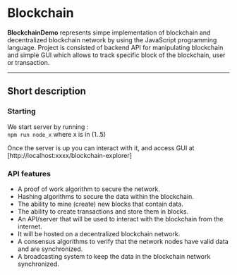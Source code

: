 
# Blockchain

__BlockchainDemo__ represents simpe implementation of blockchain and decentralized blockchain network by using the JavaScript programming language. Project is consisted of backend API for manipulating blockchain and simple GUI which allows to track specific block of the blockchain, user or transaction.
___

## Short description

### Starting
We start server by running :<br>
`npm run node_x` where x is in (1..5)

Once the server is up you can interact with it, and access GUI at [http://localhost:xxxx/blockchain-explorer]

### API features
* A proof of work algorithm to secure the network.
* Hashing algorithms to secure the data within the blockchain.
* The ability to mine (create) new blocks that contain data.
* The ability to create transactions and store them in blocks.
* An API/server that will be used to interact with the blockchain from the internet.
* It will be hosted on a decentralized blockchain network.
* A consensus algorithms to verify that the network nodes have valid data and are synchronized.
* A broadcasting system to keep the data in the blockchain network synchronized.
